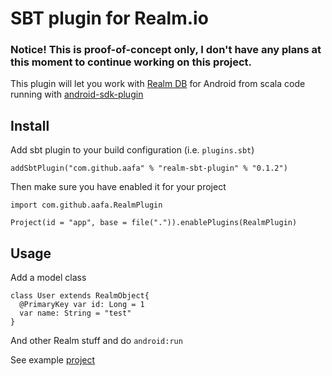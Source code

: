 # SBT plugin for Realm.io 

### Notice! This is proof-of-concept only, I don't have any plans at this moment to continue working on this project.

This plugin will let you work with [Realm DB](https://realm.io/) for Android from scala code running with [android-sdk-plugin](https://github.com/pfn/android-sdk-plugin)


## Install 
Add sbt plugin to your build configuration (i.e. `plugins.sbt`)
```
addSbtPlugin("com.github.aafa" % "realm-sbt-plugin" % "0.1.2")
```

Then make sure you have enabled it for your project

```
import com.github.aafa.RealmPlugin

Project(id = "app", base = file(".")).enablePlugins(RealmPlugin)
```


## Usage

Add a model class
```
class User extends RealmObject{
  @PrimaryKey var id: Long = 1
  var name: String = "test"
}
```
And other Realm stuff and do `android:run`

See example [project](realm-android)
